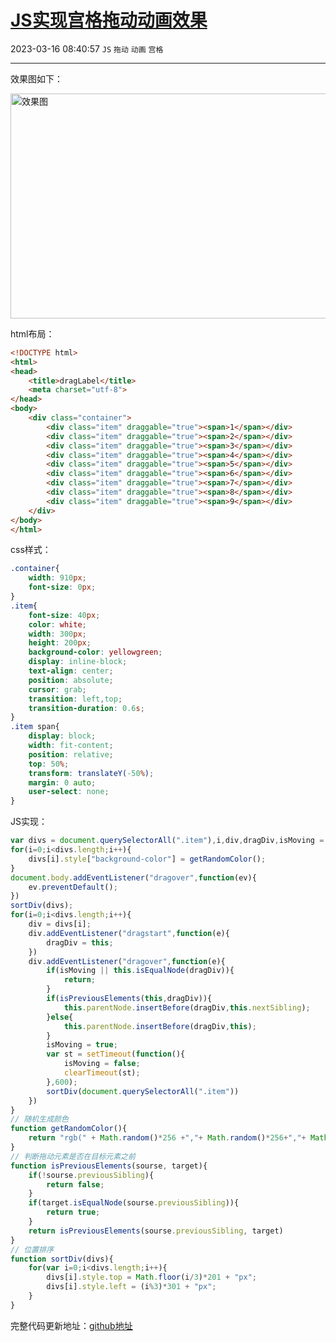 # [JS实现宫格拖动动画效果](https://blog.csdn.net/woaidouya123/article/details/104384605)
2023-03-16 08:40:57 `JS` `拖动` `动画` `宫格`

---
<p>效果图如下：</p> 
<p><img alt="效果图" height="360" src="https://img-blog.csdnimg.cn/20200218225046416.gif" width="640"></p> 
<p>html布局：</p> 

```html
<!DOCTYPE html>
<html>
<head>
	<title>dragLabel</title>
	<meta charset="utf-8">
</head>
<body>
	<div class="container">
		<div class="item" draggable="true"><span>1</span></div>
		<div class="item" draggable="true"><span>2</span></div>
		<div class="item" draggable="true"><span>3</span></div>
		<div class="item" draggable="true"><span>4</span></div>
		<div class="item" draggable="true"><span>5</span></div>
		<div class="item" draggable="true"><span>6</span></div>
		<div class="item" draggable="true"><span>7</span></div>
		<div class="item" draggable="true"><span>8</span></div>
		<div class="item" draggable="true"><span>9</span></div>
	</div>
</body>
</html>
``` 
<p>css样式：</p> 

```css
.container{
	width: 910px;
	font-size: 0px;
}
.item{
	font-size: 40px;
	color: white;
	width: 300px;
    height: 200px;
    background-color: yellowgreen;
    display: inline-block;
    text-align: center;
    position: absolute;
    cursor: grab;
    transition: left,top;
    transition-duration: 0.6s;
}
.item span{
    display: block;
    width: fit-content;
    position: relative;
    top: 50%;
    transform: translateY(-50%);
    margin: 0 auto;
    user-select: none;
}
``` 
<p>JS实现：</p> 

```javascript
var divs = document.querySelectorAll(".item"),i,div,dragDiv,isMoving = false;
for(i=0;i<divs.length;i++){
	divs[i].style["background-color"] = getRandomColor();
}
document.body.addEventListener("dragover",function(ev){
	ev.preventDefault();
})
sortDiv(divs);
for(i=0;i<divs.length;i++){
	div = divs[i];
	div.addEventListener("dragstart",function(e){
		dragDiv = this;
	})
	div.addEventListener("dragover",function(e){
		if(isMoving || this.isEqualNode(dragDiv)){
			return;
		}
		if(isPreviousElements(this,dragDiv)){
			this.parentNode.insertBefore(dragDiv,this.nextSibling);
		}else{
			this.parentNode.insertBefore(dragDiv,this);
		}
		isMoving = true;
		var st = setTimeout(function(){
			isMoving = false;
			clearTimeout(st);
		},600);
		sortDiv(document.querySelectorAll(".item"))
	})
}
// 随机生成颜色
function getRandomColor(){
	return "rgb(" + Math.random()*256 +","+ Math.random()*256+","+ Math.random()*256+")"
}
// 判断拖动元素是否在目标元素之前
function isPreviousElements(sourse, target){
	if(!sourse.previousSibling){
		return false;
	}
	if(target.isEqualNode(sourse.previousSibling)){
		return true;
	}
	return isPreviousElements(sourse.previousSibling, target)
}
// 位置排序
function sortDiv(divs){
	for(var i=0;i<divs.length;i++){
		divs[i].style.top = Math.floor(i/3)*201 + "px";
		divs[i].style.left = (i%3)*301 + "px";
	}
}
``` 
<p>完整代码更新地址：<a href="https://github.com/woaidouya123/cssLib/blob/master/src/cssDemo/dragLabel.html">github地址</a></p>
